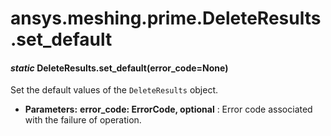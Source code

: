# ansys.meshing.prime.DeleteResults.set_default

<a id="ansys.meshing.prime.DeleteResults.set_default"></a>

#### *static* DeleteResults.set_default(error_code=None)

Set the default values of the `DeleteResults` object.

* **Parameters:**
  **error_code: ErrorCode, optional**
  : Error code associated with the failure of operation.

<!-- !! processed by numpydoc !! -->
